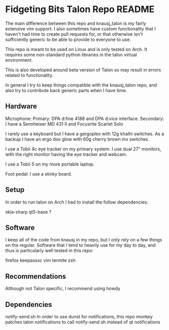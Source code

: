 # Fidgeting Bits Talon Repo README

The main difference between this repo and knausj_talon is my fairly extensive
vim support. I also sometimes have custom functionality that I haven't had time
to create pull requests for, or that otherwise isn't sufficiently generic to be
able to provide to everyone to use.

This repo is meant to be used on Linux and is only tested on Arch.  It requires
some non-standard python libraries in the talon virtual environment.

This is also developed around beta version of Talon so may result in errors
related to functionality.

In general I try to keep things compatible with the knausj_talon repo, and also
try to contribute back generic parts when I have time. 


## Hardware

Microphone:
Primary: DPA d:fine 4188 and DPA d:vice interface. 
Secondary: I have a Sennheiser MD 431 II and Focusrite Scarlet Solo

I rarely use a keyboard but I have a gergoplex with 12g khalhi switches. As a
backup I have an ergo dox glow with 60g cherry brown mx switches.

I use a Tobii 4c eye tracker on my primary system. I use dual 27" monitors, with the right monitor having the eye tracker and webcam. 


I use a Tobii 5 on my more portable laptop.

Foot pedal: I use a stinky board.

## Setup

In order to run talon on Arch I had to install the follow
dependencies:

skia-sharp
qt5-base ?

## Software

I keep all of the code from knausj in my repo, but I only rely on a few things
on the regular. Software that I tend to heavily use for my day to day, and thus
is particularly well tested in this repo:

firefox
keepassxc
vim
termite
zsh


## Recommendations

Although not Talon specific, I recommend using howdy 

## Dependencies
notify-send.sh
In order to use dunst for notifications, this repo monkey patches talon notifications to call notify-send.sh instead of qt notifications
